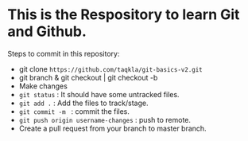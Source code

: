 <h1> This is the Respository to learn Git and Github.</h1>

Steps to commit in this repository: 
<br>
<ul>
    <li>
    git clone <code>https://github.com/taqkla/git-basics-v2.git</code> 
    </li>
    <li>
    git branch <username_changes> & git checkout <username_changes> | git checkout -b <username_changes>
    </li>
    <li>
    Make changes 
    </li>
    <li>
    <code>git status</code> : It should have some untracked files. 
    </li>
    <li>
    <code>git add .</code> : Add the files to track/stage. 
    </li>
    <li>
    <code>git commit -m </code> : commit the files. 
    </li>
    <li>
    <code>git push origin username-changes</code> : push to remote. 
    </li>
    <li>
    Create a pull request from your branch to master branch.  
    </li>
</ul>

